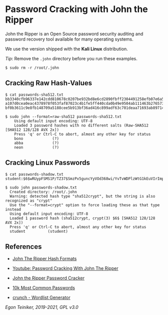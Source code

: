 # Password Cracking with John the Ripper

John the Ripper is an Open Source password security auditing and password recovery tool available for many 
operating systems.

We use the version shipped with the **Kali Linux** distribution.

_Tip_: Remove the `.john` directory before you run these examples.
```
$ sudo rm -r /root/.john
```

## Cracking Raw Hash-Values
``` 
$ cat passwords-sha512.txt
bb3340cfb96337e142cdd810678c0207be932bd8e6cd2890fbff2304491258efb07e6a51738ffd57dada2475b45f65650a5a2e2132a491766c8d7d7c67a9c85b
a107d0cea0eac4378978f053faf87023c4b1fe5ff440cda0b49e9504ab111463b276573bf664691b65a93e7e26a6fa5bf68b9791be096344f6d423c93deb0aea
bf0b3611c9e8fb148709a5188cee5b913bf36ad416c899adf63c701deaa71693ab897141d63b4d3dec7b60bf07e794fcb152f2cdf8a93d8bb15baf850c4b0631

$ sudo john --format=raw-sha512 passwords-sha512.txt
    Using default input encoding: UTF-8
    Loaded 3 password hashes with no different salts (Raw-SHA512 [SHA512 128/128 AVX 2x])
    Press 'q' or Ctrl-C to abort, almost any other key for status
    bono             (?)
    abba             (?)
    neon             (?)
```

## Cracking Linux Passwords
```
$ cat passwords-shadow.txt
student:$6$wRUypFSMS1P/TZ37$SmzPx5guncYyVOd368wi/YvTvWDPlzWtG1kEuVIrImp6tw502oPyOYNivBR/6QBeK18P9t.FG6QlEC2M9N.m01::0:99999:7:::

$ sudo john passwords-shadow.txt
  Created directory: /root/.john
  Warning: detected hash type "sha512crypt", but the string is also recognized as "crypt"
  Use the "--format=crypt" option to force loading these as that type instead
  Using default input encoding: UTF-8
  Loaded 1 password hash (sha512crypt, crypt(3) $6$ [SHA512 128/128 AVX 2x])
  Press 'q' or Ctrl-C to abort, almost any other key for status
  student          (student)
```


## References
* [John The Ripper Hash Formats](https://pentestmonkey.net/cheat-sheet/john-the-ripper-hash-formats)

* [Youtube: Password Cracking With John The Ripper](https://youtu.be/XjVYl1Ts6XI)

* [John the Ripper Password Cracker](https://www.openwall.com/john/) 
	
* [10k Most Common Passwords](https://github.com/danielmiessler/SecLists/blob/master/Passwords/Common-Credentials/10k-most-common.txt)	

* [crunch - Wordlist Generator](https://sourceforge.net/p/crunch-wordlist/code/ci/master/tree/)

  
*Egon Teiniker, 2019-2021, GPL v3.0*	